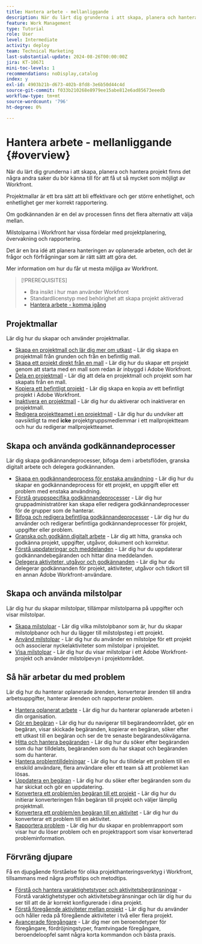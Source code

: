 ```yaml
---
title: Hantera arbete - mellanliggande
description: När du lärt dig grunderna i att skapa, planera och hantera projekt finns det några andra saker du bör känna till för att få ut så mycket som möjligt av Workfront.
feature: Work Management
type: Tutorial
role: User
level: Intermediate
activity: deploy
team: Technical Marketing
last-substantial-update: 2024-08-26T00:00:00Z
jira: KT-10671
mini-toc-levels: 1
recommendations: noDisplay,catalog
index: y
exl-id: 4903b21b-d673-402b-8fd8-3e6b50d44c4d
source-git-commit: f033b210268e8979ee15abe812e6ad85673eeedb
workflow-type: tm+mt
source-wordcount: '796'
ht-degree: 0%

---
```


# Hantera arbete - mellanliggande {#overview}

När du lärt dig grunderna i att skapa, planera och hantera projekt finns det några andra saker du bör känna till för att få ut så mycket som möjligt av Workfront.

Projektmallar är ett bra sätt att bli effektivare och ger större enhetlighet, och enhetlighet ger mer korrekt rapportering.

Om godkännanden är en del av processen finns det flera alternativ att välja mellan.

Milstolparna i Workfront har vissa fördelar med projektplanering, övervakning och rapportering.

Det är en bra idé att planera hanteringen av oplanerade arbeten, och det är frågor och förfrågningar som är rätt sätt att göra det.

Mer information om hur du får ut mesta möjliga av Workfront.

>[!PREREQUISITES]
>
>* Bra insikt i hur man använder Workfront
>* Standardlicenstyp med behörighet att skapa projekt aktiverad
>* [Hantera arbete - komma igång](https://experienceleague.adobe.com/?recommended=Workfront-U-1-2022.1.planners)


## Projektmallar

Lär dig hur du skapar och använder projektmallar.

* [Skapa en projektmall och lär dig mer om utkast](create-a-project-template.md) - Lär dig skapa en projektmall från grunden och från en befintlig mall.
* [Skapa ett projekt direkt från en mall](create-a-project-directly-from-a-template.md) - Lär dig hur du skapar ett projekt genom att starta med en mall som redan är inbyggd i Adobe Workfront.
* [Dela en projektmall](share-a-project-template.md) - Lär dig att dela en projektmall och projekt som har skapats från en mall.
* [Kopiera ett befintligt projekt](/help/manage-work/manage-projects/copy-an-existing-project.md) - Lär dig skapa en kopia av ett befintligt projekt i Adobe Workfront.
* [Inaktivera en projektmall](deactivate-a-project-template.md) - Lär dig hur du aktiverar och inaktiverar en projektmall.
* [Redigera projektteamet i en projektmall](edit-the-project-team-in-a-project-template.md) - Lär dig hur du undviker att oavsiktligt ta med **icke** projektgruppsmedlemmar i ett mallprojektteam och hur du redigerar mallprojektteamet.

## Skapa och använda godkännandeprocesser

Lär dig skapa godkännandeprocesser, bifoga dem i arbetsflöden, granska digitalt arbete och delegera godkännanden.

* [Skapa en godkännandeprocess för enstaka användning](create-a-single-use-approval-process.md) - Lär dig hur du skapar en godkännandeprocess för ett projekt, en uppgift eller ett problem med enstaka användning.
* [Förstå gruppspecifika godkännandeprocesser](group-specific-approval-processes.md) - Lär dig hur gruppadministratörer kan skapa eller redigera godkännandeprocesser för de grupper som de hanterar.
* [Bifoga och redigera befintliga godkännandeprocesser](attach-and-edit-existing-approval-processes.md) - Lär dig hur du använder och redigerar befintliga godkännandeprocesser för projekt, uppgifter eller problem.
* [Granska och godkänn digitalt arbete](review-and-approve-digital-work.md) - Lär dig att hitta, granska och godkänna projekt, uppgifter, utgåvor, dokument och korrektur.
* [Förstå uppdateringar och meddelanden](understand-updates-and-notifications.md) - Lär dig hur du uppdaterar godkännandebegäranden och hittar dina meddelanden.
* [Delegera aktiviteter, utgåvor och godkännanden](delegate-approvals.md) - Lär dig hur du delegerar godkännanden för projekt, aktiviteter, utgåvor och tidkort till en annan Adobe Workfront-användare.

## Skapa och använda milstolpar

Lär dig hur du skapar milstolpar, tillämpar milstolparna på uppgifter och visar milstolpar.

* [Skapa milstolpar](creating-milestones.md) - Lär dig vilka milstolpbanor som är, hur du skapar milstolpbanor och hur du lägger till milstolpsteg i ett projekt.
* [Använd milstolpar](apply-milestones.md) - Lär dig hur du använder en milstolpe för ett projekt och associerar nyckelaktiviteter som milstolpar i projektet.
* [Visa milstolpar](view-milestones.md) - Lär dig hur du visar milstolpar i ett Adobe Workfront-projekt och använder milstolpevyn i projektområdet.

## Så här arbetar du med problem

Lär dig hur du hanterar oplanerade ärenden, konverterar ärenden till andra arbetsuppgifter, hanterar ärenden och rapporterar problem.

* [Hantera oplanerat arbete](handle-unplanned-work.md) - Lär dig hur du hanterar oplanerade arbeten i din organisation.
* [Gör en begäran](make-a-request.md) - Lär dig hur du navigerar till begärandeområdet, gör en begäran, visar skickade begäranden, kopierar en begäran, söker efter ett utkast till en begäran och ser de tre senaste begärandesökvägarna.
* [Hitta och hantera begäranden](find-requests.md) - Lär dig hur du söker efter begäranden som du har tilldelats, begäranden som du har skapat och begäranden som du hanterar.
* [Hantera problemtilldelningar](manage-issue-assignments.md) - Lär dig hur du tilldelar ett problem till en enskild användare, flera användare eller ett team så att problemet kan lösas.
* [Uppdatera en begäran](update-a-request.md) - Lär dig hur du söker efter begäranden som du har skickat och gör en uppdatering.
* [Konvertera ett problem/en begäran till ett projekt](create-a-project-from-a-request.md) - Lär dig hur du initierar konverteringen från begäran till projekt och väljer lämplig projektmall.
* [Konvertera ett problem/en begäran till en aktivitet](convert-issues-to-other-work-items.md) - Lär dig hur du konverterar ett problem till en aktivitet.
* [Rapportera problem](report-on-issues.md) - Lär dig hur du skapar en problemrapport som visar hur du löser problem och en projektrapport som visar konverterad probleminformation.

## Förvräng djupare

Få en djupgående förståelse för olika projekthanteringsverktyg i Workfront, tillsammans med några proffstips och metodtips.    

* [Förstå och hantera varaktighetstyper och aktivitetsbegränsningar](understand-and-manage-duration-types-and-task-constraints.md) - Förstå varaktighetstyper och aktivitetsbegränsningar och lär dig hur du ser till att de är korrekt konfigurerade i dina projekt.
* [Förstå föregående aktiviteter mellan projekt](understand-cross-project-predecessors.md) - Lär dig hur du använder och håller reda på föregående aktiviteter i två eller flera projekt.
* [Avancerade föregångare](advanced-predecessors.md) - Lär dig mer om beroendetyper för föregångare, fördröjningstyper, framtvingade föregångare, beroendeloopfel samt några korta kommandon och bästa praxis.
